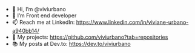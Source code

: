 - 👋 Hi, I’m @viviurbano
- 📕 I’m Front end developer
- 📫 Reach me at LinkedIn: https://www.linkedin.com/in/viviane-urbano-a940bb14/
- 👀 My projects: https://github.com/viviurbano?tab=repositories
- 📚 My posts at Dev.to: https://dev.to/viviurbano
<!---
viviurbano/viviurbano is a ✨ special ✨ repository because its `README.md` (this file) appears on your GitHub profile.
You can click the Preview link to take a look at your changes.
--->
